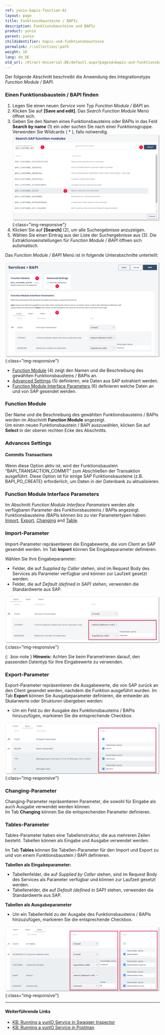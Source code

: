```yaml
---
ref: yunio-bapis-function-01
layout: page
title: Funktionsbausteine / BAPIs
description: Funktionsbausteine und BAPIs
product: yunio
parent: yunio
childidentifier: bapis-und-funktionsbausteine
permalink: /:collection/:path
weight: 18
lang: de_DE
old_url: /Xtract-Universal-DE/default.aspx?pageid=bapis-und-funktionsbausteine
---
```


Der folgende Abschnitt beschreibt die Anwendung des Integrationstyps *Function Module / BAPI*.

### Einen Funktionsbaustein / BAPI finden

1. Legen Sie einen neuen *Service* vom Typ *Function Module / BAPI* an. 
2. Klicken Sie auf **[Save and edit]**. Das *Search Function Module* Menü öffnet sich.
3. Geben Sie den Namen eines Funktionsbausteins oder BAPIs in das Feld **Search by name** (1) ein oder suchen Sie nach einer Funktionsgruppe. Verwenden Sie Wildcards ( * ), falls notwendig. <br>
![Look-Up-Function-Module](/img/content/yunio/search-bapi.png){:class="img-responsive"}
4. Klicken Sie auf **[Search]** (2), um alle Suchergebnisse anzuzeigen.
5. Wählen Sie einen Eintrag aus der Liste der Suchergebnisse aus (3). 
Die Extraktionseinstellungen für *Function Module / BAPI* öffnen sich automatisch.<br>

Das *Function Module / BAPI* Menü ist in folgende Unterabschnitte unterteilt:

![yunIO-function-module](/img/content/yunio/bapi-settings.png){:class="img-responsive"}

- [Function Module](#funktion-module) (4) zeigt den Namen und die Beschreibung des gewählten Funktionsbausteins / BAPIs an.
- [Advanced Settings](#advanced-settings) (5) definieren, wie Daten aus SAP extrahiert werden.
- [Function Module Interface Parameters](#function-module-interface-parameters) (6) definieren welche Daten an und von SAP gesendet werden.



### Function Module

Der Name und die Beschreibung des gewählten Funktionsbausteins / BAPIs werden im Abschnitt **Function Module** angezeigt.<br>
Um einen neuen Funktionsbaustein / BAPI auszuwählen, klicken Sie auf **Select** in der oberen rechten Ecke des Abschnitts.

### Advances Settings

#### Commits Transactions
Wenn diese Option aktiv ist, wird der Funktionsbaustein “BAPI_TRANSACTION_COMMIT” zum Abschließen der Transaktion ausgeführt. 
Diese Option ist für einige SAP Funktionsbausteine (z.B. BAPI_PO_CREATE) erforderlich, um Daten in der Datenbank zu aktualisieren.

### Function Module Interface Parameters

Im Abschnitt *Function Module Interface Parameters* werden alle verfügbaren Parameter des Funktionsbausteins / BAPIs angezeigt.
Funktionsbausteine /BAPIs können bis zu vier Parametertypen haben: [Import](#import-parameter), [Export](#export-parameter), [Changing](#changing-parameter) and [Table](#table-parameter).

### Import-Parameter

Import-Parameter repräsentieren die Eingabewerte, die vom Client an SAP gesendet werden. 
Im Tab **Import** können Sie Eingabeparameter definieren.

Wählen Sie Ihre Eingabeparameter:
- Felder, die auf *Supplied by Caller* stehen, sind im Request Body des Services als Parameter verfügbar und können zur Laufzeit gesetzt werden.
- Felder, die auf *Default (defined in SAP)* stehen, verwenden die Standardwerte aus SAP.

![BAPI export parameters](/img/content/yunio/BAPI-input.png){:class="img-responsive"}

{: .box-note }
**Hinweis:** Achten Sie beim Parametrieren darauf, den passenden Datentyp für Ihre Eingabewerte zu verwenden.<br>

### Export-Parameter
Export-Parameter repräsentieren die Ausgabewerte, die von SAP zurück an den Client gesendet werden, nachdem die Funktion ausgeführt wurden.
Im Tab **Export** können Sie Ausgabeparameter definieren, die entweder als Skalarwerte oder Strukturen übergeben werden:
- Um ein Feld zu der Ausgabe des Funktionsbausteins / BAPIs hinzuzufügen, markieren Sie die entsprechende Checkbox.

![BAPI export parameters](/img/content/yunio/BAPI-output.png){:class="img-responsive"}

### Changing-Parameter

Changing-Parameter repräsentieren Parameter, die sowohl für Eingabe als auch Ausgabe verwendet werden können.<br>
Im Tab **Changing** können Sie die entsprechenden Parameter definieren. 

### Tables-Parameter

Tables-Parameter haben eine Tabellenstruktur, die aus mehreren Zeilen besteht. 
Tabellen können als Eingabe und Ausgabe verwendet werden.

Im Tab **Tables** können Sie Tabellen-Parameter für den Import und Export zu und von einem Funktionsbaustein / BAPI definieren.

**Tabellen als Eingabeparameter:**<br>
- Tabellenfelder, die auf *Supplied by Caller* stehen, sind im Request Body des Services als Parameter verfügbar und können zur Laufzeit gesetzt werden.
- Tabellenelder, die auf *Default (defined in SAP)* stehen, verwenden die Standardwerte aus SAP.


**Tabellen als Ausgabeparameter**<br>
- Um ein Tabellenfeld zu der Ausgabe des Funktionsbausteins / BAPIs hinzuzufügen, markieren Sie die entsprechende Checkbox.

![BAPI table](/img/content/yunio/BAPI-table.png){:class="img-responsive"}

*****
#### Weiterführende Links
- [KB: Running a yunIO Service in Swagger Inspector](https://kb.theobald-software.com/yunio/running-a-yunio-service-in-swagger-inspector)
- [KB: Running a yunIO Service in Postman](https://kb.theobald-software.com/yunio/running-a-yunio-service-in-postman)
